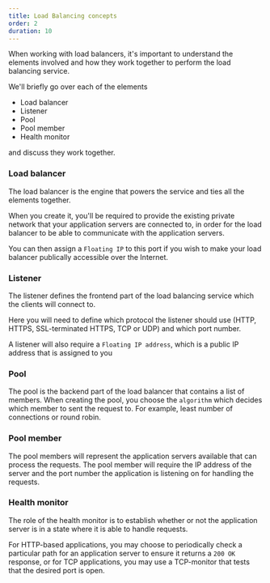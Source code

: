 ```yaml
---
title: Load Balancing concepts
order: 2
duration: 10
---
```


When working with load balancers, it's important to understand the elements
involved and how they work together to perform the load balancing service.

We'll briefly go over each of the elements
- Load balancer
- Listener
- Pool
- Pool member
- Health monitor

and discuss they work together.

### Load balancer

The load balancer is the engine that powers the service and ties all the
elements together.

When you create it, you'll be required to provide the existing private network
that your application servers are connected to, in order for the load balancer
to be able to communicate with the application servers.

You can then assign a `Floating IP` to this port if you wish to make your
load balancer publically accessible over the Internet.


### Listener

The listener defines the frontend part of the load balancing service which
the clients will connect to.

Here you will need to define which protocol the listener should use (HTTP, HTTPS,
SSL-terminated HTTPS, TCP or UDP) and which port number.

A listener will also require a `Floating IP address`, which is a public IP
address that is assigned to you


### Pool

The pool is the backend part of the load balancer that contains a list of
members. When creating the pool, you choose the `algorithm` which decides which
member to sent the request to. For example, least number of connections or
round robin.


### Pool member

The pool members will represent the application servers available that can
process the requests. The pool member will require the IP address of the server
and the port number the application is listening on for handling the requests.


### Health monitor

The role of the health monitor is to establish whether or not the application
server is in a state where it is able to handle requests.

For HTTP-based applications, you may choose to periodically check a particular
path for an application server to ensure it returns a `200 OK` response, or
for TCP applications, you may use a TCP-monitor that tests that the desired
port is open.
